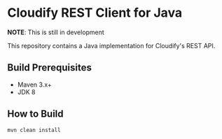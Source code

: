 # Cloudify REST Client for Java

**NOTE**: This is still in development
 
This repository contains a Java implementation for Cloudify's REST API.

## Build Prerequisites

* Maven 3.x+
* JDK 8

## How to Build

```bash
mvn clean install
```
